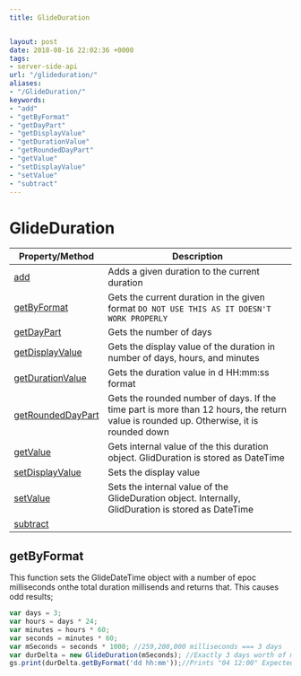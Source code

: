 ```yaml
---
title: GlideDuration


layout: post
date: 2018-08-16 22:02:36 +0000
tags:
- server-side-api
url: "/glideduration/"
aliases:
- "/GlideDuration/"
keywords:
- "add"
- "getByFormat"
- "getDayPart"
- "getDisplayValue"
- "getDurationValue"
- "getRoundedDayPart"
- "getValue"
- "setDisplayValue"
- "setValue"
- "subtract"
---
```

# GlideDuration
<!--more-->

| Property/Method                         | Description                                                                                                                            |
| --------------------------------------- | -------------------------------------------------------------------------------------------------------------------------------------- |
| [add](#add)                             | Adds a given duration to the current duration                                                                                          |
| [getByFormat](#getbyformat)             | Gets the current duration in the given format `DO NOT USE THIS AS IT DOESN'T WORK PROPERLY`                                                                                         |
| [getDayPart](#getdaypart)               | Gets the number of days                                                                                                                |
| [getDisplayValue](#getdisplayvalue)     | Gets the display value of the duration in number of days, hours, and minutes                                                           |
| [getDurationValue](#getdurationvalue)   | Gets the duration value in d HH:mm:ss format                                                                                           |
| [getRoundedDayPart](#getroundeddaypart) | Gets the rounded number of days. If the time part is more than 12 hours, the return value is rounded up. Otherwise, it is rounded down |
| [getValue](#getvalue)                   | Gets internal value of the this duration object. GlidDuration is stored as DateTime                                                    |
| [setDisplayValue](#setdisplayvalue)     | Sets the display value                                                                                                                 |
| [setValue](#setvalue)                   | Sets the internal value of the GlideDuration object. Internally, GlidDuration is stored as DateTime                                    |
| [subtract](#subtract)                   |                                                                                                                                        |

## getByFormat 

This function sets the GlideDateTime object with a number of epoc milliseconds onthe total duration millisends and returns that.  This causes odd results;

```js
var days = 3;
var hours = days * 24;
var minutes = hours * 60;
var seconds = minutes * 60;
var mSeconds = seconds * 1000; //259,200,000 milliseconds === 3 days
var durDelta = new GlideDuration(mSeconds); //Exactly 3 days worth of milliseconds
gs.print(durDelta.getByFormat('dd hh:mm'));//Prints "04 12:00" Expected Output would be "03 00:00"
```
